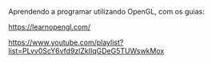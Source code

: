 Aprendendo a programar utilizando OpenGL, com os guias:

https://learnopengl.com/

https://www.youtube.com/playlist?list=PLvv0ScY6vfd9zlZkIIqGDeG5TUWswkMox
